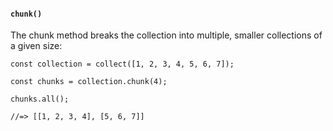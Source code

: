 #### ``chunk()``
The chunk method breaks the collection into multiple, smaller collections of a given size:
	
	const collection = collect([1, 2, 3, 4, 5, 6, 7]);
	
	const chunks = collection.chunk(4);
	
	chunks.all();
	
	//=> [[1, 2, 3, 4], [5, 6, 7]]